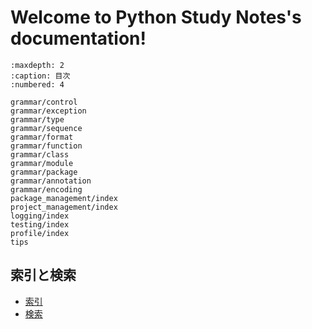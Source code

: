 # Welcome to Python Study Notes's documentation!

```{toctree}
:maxdepth: 2
:caption: 目次
:numbered: 4

grammar/control
grammar/exception
grammar/type
grammar/sequence
grammar/format
grammar/function
grammar/class
grammar/module
grammar/package
grammar/annotation
grammar/encoding
package_management/index
project_management/index
logging/index
testing/index
profile/index
tips
```

## 索引と検索

- [索引](genindex)
- [検索](search)
